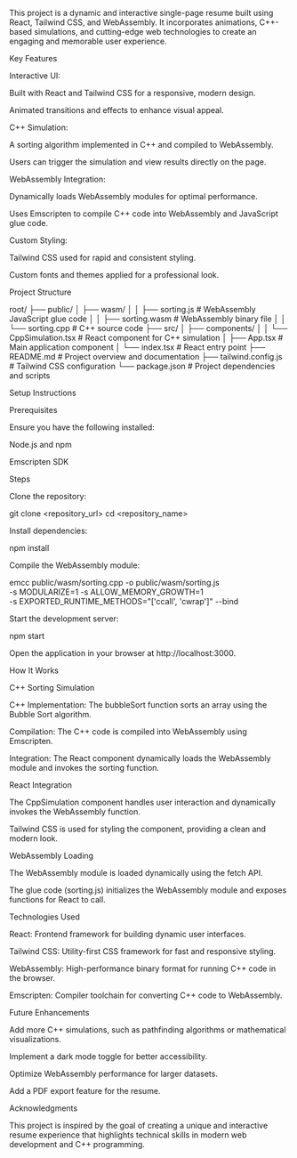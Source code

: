 This project is a dynamic and interactive single-page resume built using React, Tailwind CSS, and WebAssembly. It incorporates animations, C++-based simulations, and cutting-edge web technologies to create an engaging and memorable user experience.

Key Features

Interactive UI:

Built with React and Tailwind CSS for a responsive, modern design.

Animated transitions and effects to enhance visual appeal.

C++ Simulation:

A sorting algorithm implemented in C++ and compiled to WebAssembly.

Users can trigger the simulation and view results directly on the page.

WebAssembly Integration:

Dynamically loads WebAssembly modules for optimal performance.

Uses Emscripten to compile C++ code into WebAssembly and JavaScript glue code.

Custom Styling:

Tailwind CSS used for rapid and consistent styling.

Custom fonts and themes applied for a professional look.

Project Structure

root/
├── public/
│   ├── wasm/
│   │   ├── sorting.js       # WebAssembly JavaScript glue code
│   │   ├── sorting.wasm     # WebAssembly binary file
│   │   └── sorting.cpp      # C++ source code
├── src/
│   ├── components/
│   │   └── CppSimulation.tsx  # React component for C++ simulation
│   ├── App.tsx              # Main application component
│   └── index.tsx            # React entry point
├── README.md                # Project overview and documentation
├── tailwind.config.js       # Tailwind CSS configuration
└── package.json             # Project dependencies and scripts

Setup Instructions

Prerequisites

Ensure you have the following installed:

Node.js and npm

Emscripten SDK

Steps

Clone the repository:

git clone <repository_url>
cd <repository_name>

Install dependencies:

npm install

Compile the WebAssembly module:

emcc public/wasm/sorting.cpp -o public/wasm/sorting.js \
    -s MODULARIZE=1 -s ALLOW_MEMORY_GROWTH=1 \
    -s EXPORTED_RUNTIME_METHODS="['ccall', 'cwrap']" --bind

Start the development server:

npm start

Open the application in your browser at http://localhost:3000.

How It Works

C++ Sorting Simulation

C++ Implementation: The bubbleSort function sorts an array using the Bubble Sort algorithm.

Compilation: The C++ code is compiled into WebAssembly using Emscripten.

Integration: The React component dynamically loads the WebAssembly module and invokes the sorting function.

React Integration

The CppSimulation component handles user interaction and dynamically invokes the WebAssembly function.

Tailwind CSS is used for styling the component, providing a clean and modern look.

WebAssembly Loading

The WebAssembly module is loaded dynamically using the fetch API.

The glue code (sorting.js) initializes the WebAssembly module and exposes functions for React to call.

Technologies Used

React: Frontend framework for building dynamic user interfaces.

Tailwind CSS: Utility-first CSS framework for fast and responsive styling.

WebAssembly: High-performance binary format for running C++ code in the browser.

Emscripten: Compiler toolchain for converting C++ code to WebAssembly.

Future Enhancements

Add more C++ simulations, such as pathfinding algorithms or mathematical visualizations.

Implement a dark mode toggle for better accessibility.

Optimize WebAssembly performance for larger datasets.

Add a PDF export feature for the resume.

Acknowledgments

This project is inspired by the goal of creating a unique and interactive resume experience that highlights technical skills in modern web development and C++ programming.